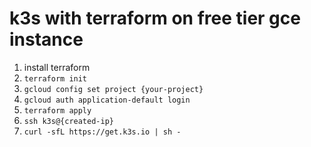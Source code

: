 # k3s with terraform on free tier gce instance

1. install terraform
2. `terraform init`
3. `gcloud config set project {your-project}`
4. `gcloud auth application-default login`
5. `terraform apply`
6. `ssh k3s@{created-ip}`
7. `curl -sfL https://get.k3s.io | sh -`
